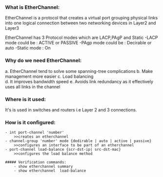 ### What is EtherChannel:

EtherChannel is a protocol that creates a virtual port grouping physical links into one logical connection between two networking devices in Layer2 and Layer3 

EtherChannel has 3 Protocol modes which are LACP,PAgP and Static
	-LACP mode could be : ACTIVE or PASSIVE
	-PAgp mode could be : Decirable or auto
	-Static mode        : On
  
### Why do we need EtherChannel:

a. EtherChannel tend to solve some spanning-tree complications
b. Make management more easier
c. Load balancing  
d. It improves bandwidth speed 
e. Avoids link redundancy as it effectively uses all links in the channel

### Where is it used:

It's is used in switches and routers i.e Layer 2 and 3 connections. 

### How is it configured:
	- int port-channel 'number'
		>>creates an etherchannel
	- channel-group 'number' mode {dedirable | auto | active | passive} 
		>>configures an interface to be part of an etherchannel
	- port-channel load-balance {scr-dst-ip| src-dst-mac}
		>>configures the load balance method

	##### Verification commands:
		- show etherchannel summary
		- show etherchannel  load-balance 
